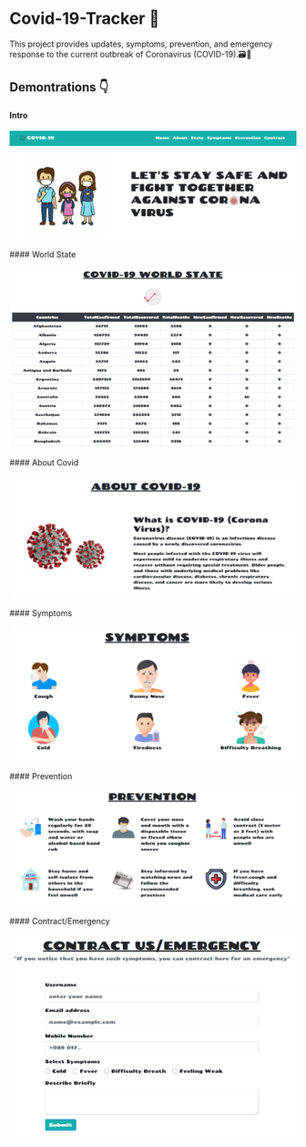 # Covid-19-Tracker 🎢

This project provides updates, symptoms, prevention, and emergency response to the current outbreak of Coronavirus (COVID-19).🗃🚀

## Demontrations 👇
#### Intro
<p align="left">
  <img src="https://github.com/Ruhul12/Covid-19-Tracker/blob/main/preview/intro.png">
</p>
#### World State
<p align="left">
  <img src="https://github.com/Ruhul12/Covid-19-Tracker/blob/main/preview/stats.png">
</p>
#### About Covid
<p align="left">
  <img src="https://github.com/Ruhul12/Covid-19-Tracker/blob/main/preview/about.png">
</p>
#### Symptoms
<p align="left">
  <img src="https://github.com/Ruhul12/Covid-19-Tracker/blob/main/preview/symptoms.png">
</p>
#### Prevention
<p align="left">
  <img src="https://github.com/Ruhul12/Covid-19-Tracker/blob/main/preview/prevention.png">
</p>
#### Contract/Emergency
<p align="left">
  <img src="https://github.com/Ruhul12/Covid-19-Tracker/blob/main/preview/contract.png">
</p>
